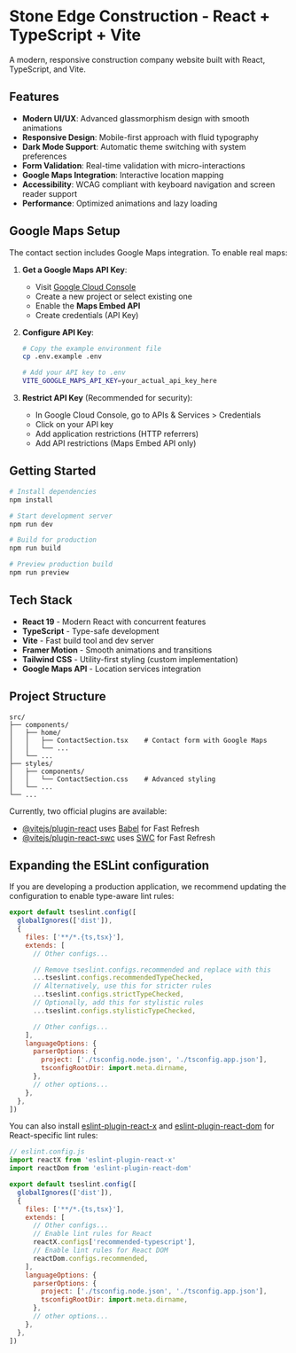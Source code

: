 # Stone Edge Construction - React + TypeScript + Vite

A modern, responsive construction company website built with React, TypeScript, and Vite.

## Features

- **Modern UI/UX**: Advanced glassmorphism design with smooth animations
- **Responsive Design**: Mobile-first approach with fluid typography
- **Dark Mode Support**: Automatic theme switching with system preferences
- **Form Validation**: Real-time validation with micro-interactions
- **Google Maps Integration**: Interactive location mapping
- **Accessibility**: WCAG compliant with keyboard navigation and screen reader support
- **Performance**: Optimized animations and lazy loading

## Google Maps Setup

The contact section includes Google Maps integration. To enable real maps:

1. **Get a Google Maps API Key**:
   - Visit [Google Cloud Console](https://console.cloud.google.com/google/maps-apis)
   - Create a new project or select existing one
   - Enable the **Maps Embed API**
   - Create credentials (API Key)

2. **Configure API Key**:
   ```bash
   # Copy the example environment file
   cp .env.example .env

   # Add your API key to .env
   VITE_GOOGLE_MAPS_API_KEY=your_actual_api_key_here
   ```

3. **Restrict API Key** (Recommended for security):
   - In Google Cloud Console, go to APIs & Services > Credentials
   - Click on your API key
   - Add application restrictions (HTTP referrers)
   - Add API restrictions (Maps Embed API only)

## Getting Started

```bash
# Install dependencies
npm install

# Start development server
npm run dev

# Build for production
npm run build

# Preview production build
npm run preview
```

## Tech Stack

- **React 19** - Modern React with concurrent features
- **TypeScript** - Type-safe development
- **Vite** - Fast build tool and dev server
- **Framer Motion** - Smooth animations and transitions
- **Tailwind CSS** - Utility-first styling (custom implementation)
- **Google Maps API** - Location services integration

## Project Structure

```
src/
├── components/
│   ├── home/
│   │   ├── ContactSection.tsx    # Contact form with Google Maps
│   │   └── ...
│   └── ...
├── styles/
│   ├── components/
│   │   └── ContactSection.css    # Advanced styling
│   └── ...
└── ...
```

Currently, two official plugins are available:

- [@vitejs/plugin-react](https://github.com/vitejs/vite-plugin-react/blob/main/packages/plugin-react) uses [Babel](https://babeljs.io/) for Fast Refresh
- [@vitejs/plugin-react-swc](https://github.com/vitejs/vite-plugin-react/blob/main/packages/plugin-react-swc) uses [SWC](https://swc.rs/) for Fast Refresh

## Expanding the ESLint configuration

If you are developing a production application, we recommend updating the configuration to enable type-aware lint rules:

```js
export default tseslint.config([
  globalIgnores(['dist']),
  {
    files: ['**/*.{ts,tsx}'],
    extends: [
      // Other configs...

      // Remove tseslint.configs.recommended and replace with this
      ...tseslint.configs.recommendedTypeChecked,
      // Alternatively, use this for stricter rules
      ...tseslint.configs.strictTypeChecked,
      // Optionally, add this for stylistic rules
      ...tseslint.configs.stylisticTypeChecked,

      // Other configs...
    ],
    languageOptions: {
      parserOptions: {
        project: ['./tsconfig.node.json', './tsconfig.app.json'],
        tsconfigRootDir: import.meta.dirname,
      },
      // other options...
    },
  },
])
```

You can also install [eslint-plugin-react-x](https://github.com/Rel1cx/eslint-react/tree/main/packages/plugins/eslint-plugin-react-x) and [eslint-plugin-react-dom](https://github.com/Rel1cx/eslint-react/tree/main/packages/plugins/eslint-plugin-react-dom) for React-specific lint rules:

```js
// eslint.config.js
import reactX from 'eslint-plugin-react-x'
import reactDom from 'eslint-plugin-react-dom'

export default tseslint.config([
  globalIgnores(['dist']),
  {
    files: ['**/*.{ts,tsx}'],
    extends: [
      // Other configs...
      // Enable lint rules for React
      reactX.configs['recommended-typescript'],
      // Enable lint rules for React DOM
      reactDom.configs.recommended,
    ],
    languageOptions: {
      parserOptions: {
        project: ['./tsconfig.node.json', './tsconfig.app.json'],
        tsconfigRootDir: import.meta.dirname,
      },
      // other options...
    },
  },
])
```
